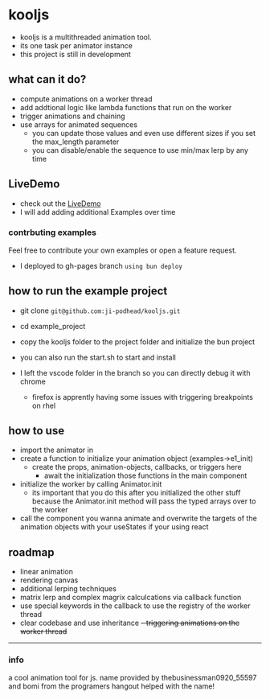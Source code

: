 # kooljs 
- kooljs is a multithreaded animation tool.
- its one task per animator instance
- this project is still in development 

## what can it do?
- compute animations on a worker thread
- add addtional logic like lambda functions that run on the worker
- trigger animations and chaining
- use arrays for animated sequences
  - you can update those values and even  use different sizes if you set the max_length parameter
  -  you can disable/enable the sequence to use min/max lerp by any time


## LiveDemo
- check out the [LiveDemo](https://ji-podhead.github.io/kooljs/)
- I will add adding additional Examples over time
### contrbuting examples
Feel free to contribute your own examples or open a feature request.
- I deployed to gh-pages branch `using bun deploy`

## how to run the example project
- git clone `git@github.com:ji-podhead/kooljs.git`
- cd example_project
- copy the kooljs folder to the project folder and initialize the bun project
- you can also run the start.sh to start and install

- I left the vscode folder in the branch so you can directly debug it with chrome
  - firefox is apprently having some issues with triggering breakpoints on rhel



## how to use
- import the animator in 
- create a function to initialize your animation object (examples->e1_init)
  - create the props, animation-objects, callbacks, or triggers here
    - await the initialization those functions in the main component
- initialize the worker by calling Animator.init
  - its important that you do this after you initialized the other stuff because the Animator.init method will pass the typed arrays over to the worker
- call the component you wanna animate and overwrite the targets of the animation objects with your useStates if your using react 

## roadmap
- linear animation
- rendering canvas 
- additional lerping techniques
- matrix lerp and complex magrix calculcations via callback function
- use special keywords in the callback to use the registry of the worker thread 
- clear codebase and use inheritance
~~- triggering animations on the worker thread~~

---

### info
a cool animation tool for js. name provided by thebusinessman0920_55597 and bomi from the programers hangout helped with the name!